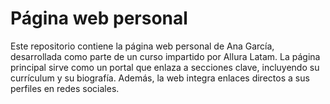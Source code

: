 # Página web personal

Este repositorio contiene la página web personal de Ana García, desarrollada como parte de un curso impartido por Allura Latam. La página principal sirve como un portal que enlaza a secciones clave, incluyendo su currículum y su biografía. Además, la web integra enlaces directos a sus perfiles en redes sociales.

